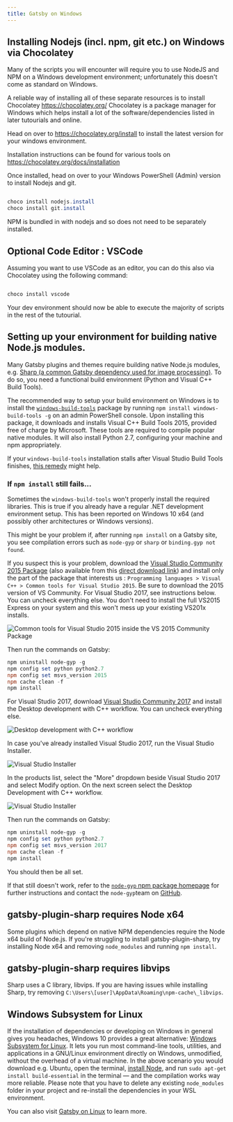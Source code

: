 ```yaml
---
title: Gatsby on Windows
---
```


## Installing Nodejs (incl. npm, git etc.) on Windows via Chocolatey 

Many of the scripts you will encounter will require you to use NodeJS and NPM on a Windows development environment; unfortunately this doesn't come as standard on Windows.

A reliable way of installing all of these separate resources is to install Chocolatey https://chocolatey.org/
Chocolatey is a package manager for Windows which helps install a lot of the software/dependencies listed in later tutourials and online. 

Head on over to https://chocolatey.org/install to install the latest version for your windows environment.

Installation instructions can be found for various tools on https://chocolatey.org/docs/installation

Once installed, head on over to your Windows PowerShell (Admin) version to install Nodejs and git.

```powershell

choco install nodejs.install
choco install git.install

``` 

NPM is bundled in with nodejs and so does not need to be separately installed.

## Optional Code Editor : VSCode

Assuming you want to use VSCode as an editor, you can do this also via Chocolatey using the following command:

```powershell

choco install vscode

```

Your dev environment should now be able to execute the majority of scripts in the rest of the tutourial.

## Setting up your environment for building native Node.js modules.

Many Gatsby plugins and themes require building native Node.js modules, e.g.
[Sharp (a common Gatsby dependency used for image processing)](/packages/gatsby-plugin-sharp/).
To do so, you need a functional build environment (Python and Visual C++ Build
Tools).

The recommended way to setup your build environment on Windows is to install the
[`windows-build-tools`](https://github.com/felixrieseberg/windows-build-tools)
package by running `npm install windows-build-tools -g` on an admin PowerShell
console. Upon installing this package, it downloads and installs Visual C++
Build Tools 2015, provided free of charge by Microsoft. These tools are required
to compile popular native modules. It will also install Python 2.7, configuring
your machine and npm appropriately.

If your `windows-build-tools` installation stalls after Visual Studio Build Tools finishes, [this remedy](https://github.com/felixrieseberg/windows-build-tools/issues/47#issuecomment-296881488) might help.

### If `npm install` still fails...

Sometimes the `windows-build-tools` won't properly install the required
libraries. This is true if you already have a regular .NET development
environment setup. This has been reported on Windows 10 x64 (and possibly other
architectures or Windows versions).

This might be your problem if, after running `npm install` on a Gatsby site, you
see compilation errors such as `node-gyp` or `sharp` or `binding.gyp not found`.

If you suspect this is your problem, download the
[Visual Studio Community 2015 Package](https://www.visualstudio.com/vs/older-downloads/) (also available from this [direct download link](https://go.microsoft.com/fwlink/?LinkId=532606&clcid=0x409))
and install only the part of the package that interests us : `Programming languages > Visual C++ > Common tools for Visual Studio 2015`. Be sure to
download the 2015 version of VS Community. For Visual Studio 2017, see instructions below. You can uncheck everything else. You don't need to install the full
VS2015 Express on your system and this won't mess up your existing VS201x
installs.

![Common tools for Visual Studio 2015 inside the VS 2015 Community Package](https://i.stack.imgur.com/J1aet.png)

Then run the commands on Gatsby:

```powershell
npm uninstall node-gyp -g
npm config set python python2.7
npm config set msvs_version 2015
npm cache clean -f
npm install
```

For Visual Studio 2017, download [Visual Studio Community 2017](https://visualstudio.microsoft.com/vs/community/) and install the Desktop development with C++ workflow. You can uncheck everything else.

![Desktop development with C++ workflow](https://i.imgur.com/dPknorD.png)

In case you've already installed Visual Studio 2017, run the Visual Studio Installer.

![Visual Studio Installer](https://i.imgur.com/H5PVEbu.png)

In the products list, select the "More" dropdown beside Visual Studio 2017 and select Modify option. On the next screen select the Desktop Development with C++ workflow.

![Visual Studio Installer](https://i.imgur.com/7SFsS99.png)

Then run the commands on Gatsby:

```powershell
npm uninstall node-gyp -g
npm config set python python2.7
npm config set msvs_version 2017
npm cache clean -f
npm install
```

You should then be all set.

If that still doesn't work, refer to the
[`node-gyp` npm package homepage](https://www.npmjs.com/package/node-gyp) for
further instructions and contact the `node-gyp`team on
[GitHub](https://github.com/nodejs/node-gyp/issues).

## gatsby-plugin-sharp requires Node x64

Some plugins which depend on native NPM dependencies require the Node x64 build of Node.js. If you're struggling to install gatsby-plugin-sharp, try installing Node x64 and removing `node_modules` and running `npm install`.

## gatsby-plugin-sharp requires libvips

Sharp uses a C library, libvips. If you are having issues while installing Sharp, try removing `C:\Users\[user]\AppData\Roaming\npm-cache\_libvips`.

## Windows Subsystem for Linux

If the installation of dependencies or developing on Windows in general gives you headaches, Windows 10 provides a great alternative: [Windows Subsystem for Linux](https://docs.microsoft.com/en-us/windows/wsl/about). It lets you run most command-line tools, utilities, and applications in a GNU/Linux environment directly on Windows, unmodified, without the overhead of a virtual machine. In the above scenario you would download e.g. Ubuntu, open the terminal, [install Node](https://nodejs.org/en/download/package-manager/#debian-and-ubuntu-based-linux-distributions), and run `sudo apt-get install build-essential` in the terminal — and the compilation works way more reliable. Please note that you have to delete any existing `node_modules` folder in your project and re-install the dependencies in your WSL environment.

You can also visit [Gatsby on Linux](/docs/gatsby-on-linux/) to learn more.
